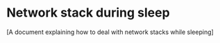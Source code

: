 # Network stack during sleep

[A document explaining how to deal with network stacks while sleeping]
